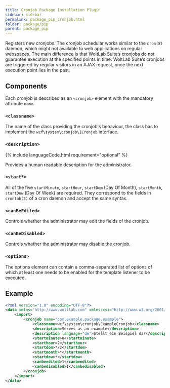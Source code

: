 ```yaml
---
title: Cronjob Package Installation Plugin
sidebar: sidebar
permalink: package_pip_cronjob.html
folder: package/pip
parent: package_pip
---
```


Registers new cronjobs.
The cronjob schedular works similar to the `cron(8)` daemon, which might not available to web applications on regular webspaces.
The main difference is that WoltLab Suite’s cronjobs do not guarantee execution at the specified points in time:
WoltLab Suite’s cronjobs are triggered by regular visitors in an AJAX request, once the next execution point lies in the past.

## Components

Each cronjob is described as an `<cronjob>` element with the mandatory attribute `name`.

### `<classname>`

The name of the class providing the cronjob's behaviour,
the class has to implement the `wcf\system\cronjob\ICronjob` interface.

### `<description>`

{% include languageCode.html requirement="optional" %}

Provides a human readable description for the administrator.

### `<start*>`

All of the five `startMinute`, `startHour`, `startDom` (Day Of Month), `startMonth`, `startDow` (Day Of Week) are required.
They correspond to the fields in `crontab(5)` of a cron daemon and accept the same syntax.

### `<canBeEdited>`

Controls whether the administrator may edit the fields of the cronjob.

### `<canBeDisabled>`

Controls whether the administrator may disable the cronjob.

### `<options>`

The options element can contain a comma-separated list of options of which at least one needs to be enabled for the template listener to be executed.

## Example

```xml
<?xml version="1.0" encoding="UTF-8"?>
<data xmlns="http://www.woltlab.com" xmlns:xsi="http://www.w3.org/2001/XMLSchema-instance" xsi:schemaLocation="http://www.woltlab.com http://www.woltlab.com/XSD/2019/cronjob.xsd">
	<import>
		<cronjob name="com.example.package.example">
			<classname>wcf\system\cronjob\ExampleCronjob</classname>
			<description>Serves as an example</description>
			<description language="de">Stellt ein Beispiel dar</description>
			<startminute>0</startminute>
			<starthour>2</starthour>
			<startdom>*/2</startdom>
			<startmonth>*</startmonth>
			<startdow>*</startdow>
			<canbeedited>1</canbeedited>
			<canbedisabled>1</canbedisabled>
		</cronjob>
	</import>
</data>
```

